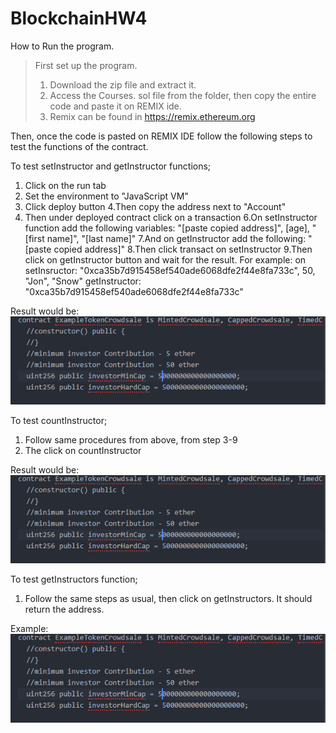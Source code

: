 # BlockchainHW4
  How to Run the program.
  
  > First set up the program. 
  > 1. Download the zip file and extract it.
  > 2. Access the Courses. sol file from the folder, then copy the entire code and paste it on REMIX ide.
  > 3. Remix can be found in https://remix.ethereum.org

Then, once the code is pasted on REMIX IDE follow the following steps to test the functions of the contract.

To test setInstructor and getInstructor functions;
1. Click on the run tab
2. Set the environment to "JavaScript VM"
3. Click deploy button
4.Then copy the address next to "Account"
5. Then under deployed contract click on a transaction
6.On setInstructor function add the following variables: "[paste copied address]", [age], "[first name]", "[last name]"
7.And on getInstructor add the following: "[paste copied address]"
8.Then click transact on setInstructor
9.Then click on getInstructor button and wait for the result.
For example: on setInsructor: "0xca35b7d915458ef540ade6068dfe2f44e8fa733c", 50, "Jon", "Snow"
             getInstructor: "0xca35b7d915458ef540ade6068dfe2f44e8fa733c"
             
 Result would be: ![image](https://github.com/Dilianny/BlockchainHw3/blob/master/BChw3%20images/Changes%201.PNG)
 
 To test countInstructor;
 1. Follow same procedures from above, from step 3-9
 2. The click on countInstructor
 
 Result would be: ![image](https://github.com/Dilianny/BlockchainHw3/blob/master/BChw3%20images/Changes%201.PNG)
 
 To test getInstructors function;
 1. Follow  the same steps as usual, then click on getInstructors.
 It should return the address.
 
 Example: ![image](https://github.com/Dilianny/BlockchainHw3/blob/master/BChw3%20images/Changes%201.PNG)
 
 





